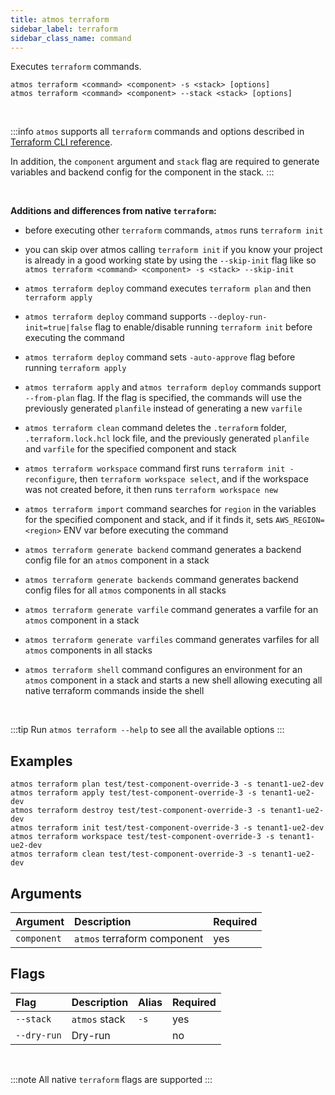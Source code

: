 ```yaml
---
title: atmos terraform
sidebar_label: terraform
sidebar_class_name: command
---
```


Executes `terraform` commands.

```shell
atmos terraform <command> <component> -s <stack> [options]
atmos terraform <command> <component> --stack <stack> [options]
```

<br/>

:::info
`atmos` supports all `terraform` commands and options described in [Terraform CLI reference](https://www.terraform.io/cli/commands).

In addition, the `component` argument and `stack` flag are required to generate variables and backend config for the component in the stack.
:::

<br/>

**Additions and differences from native `terraform`:**

- before executing other `terraform` commands, `atmos` runs `terraform init`

- you can skip over atmos calling `terraform init` if you know your project is already in a good working state by using the `--skip-init` flag like
  so `atmos terraform <command> <component> -s <stack> --skip-init`

- `atmos terraform deploy` command executes `terraform plan` and then `terraform apply`

- `atmos terraform deploy` command supports `--deploy-run-init=true|false` flag to enable/disable running `terraform init` before executing the
  command

- `atmos terraform deploy` command sets `-auto-approve` flag before running `terraform apply`

- `atmos terraform apply` and `atmos terraform deploy` commands support `--from-plan` flag. If the flag is specified, the commands will use the
  previously generated `planfile` instead of generating a new `varfile`

- `atmos terraform clean` command deletes the `.terraform` folder, `.terraform.lock.hcl` lock file, and the previously generated `planfile`
  and `varfile` for the specified component and stack

- `atmos terraform workspace` command first runs `terraform init -reconfigure`, then `terraform workspace select`, and if the workspace was not
  created before, it then runs `terraform workspace new`

- `atmos terraform import` command searches for `region` in the variables for the specified component and stack, and if it finds it,
  sets `AWS_REGION=<region>` ENV var before executing the command

- `atmos terraform generate backend` command generates a backend config file for an `atmos` component in a stack

- `atmos terraform generate backends` command generates backend config files for all `atmos` components in all stacks

- `atmos terraform generate varfile` command generates a varfile for an `atmos` component in a stack

- `atmos terraform generate varfiles` command generates varfiles for all `atmos` components in all stacks

- `atmos terraform shell` command configures an environment for an `atmos` component in a stack and starts a new shell allowing executing all native
  terraform commands inside the shell

<br/>

:::tip
Run `atmos terraform --help` to see all the available options
:::

## Examples

```shell
atmos terraform plan test/test-component-override-3 -s tenant1-ue2-dev
atmos terraform apply test/test-component-override-3 -s tenant1-ue2-dev
atmos terraform destroy test/test-component-override-3 -s tenant1-ue2-dev
atmos terraform init test/test-component-override-3 -s tenant1-ue2-dev
atmos terraform workspace test/test-component-override-3 -s tenant1-ue2-dev
atmos terraform clean test/test-component-override-3 -s tenant1-ue2-dev
```

## Arguments

| Argument     | Description                 | Required |
|:-------------|:----------------------------|:---------|
| `component`  | `atmos` terraform component | yes      |

## Flags

| Flag        | Description   | Alias | Required |
|:------------|:--------------|:------|:---------|
| `--stack`   | `atmos` stack | `-s`  | yes      |
| `--dry-run` | Dry-run       |       | no       |

<br/>

:::note
All native `terraform` flags are supported
:::
